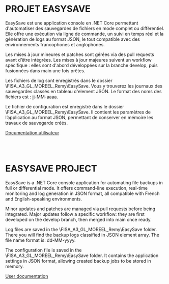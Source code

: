 # PROJET EASYSAVE

EasySave est une application console en .NET Core permettant d'automatiser des sauvegardes de fichiers en mode complet ou différentiel. Elle offre une exécution via ligne de commande, un suivi en temps réel et la génération de logs au format JSON, le tout compatible avec des environnements francophones et anglophones.

Les mises à jour mineures et patches sont gérées via des pull requests avant d’être intégrées. Les mises à jour majeures suivent un workflow spécifique : elles sont d'abord développées sur la branche develop, puis fusionnées dans main une fois prêtes.

Les fichiers de log sont enregistrés dans le dossier \FISA_A3_GL_MOREEL_Remy\EasySave. Vous y trouverez les journaux des sauvegardes classés en tableau d'element JSON. Le format des noms des fichiers est : jj-MM-aaaa.

Le fichier de configuration est enregistré dans le dossier \FISA_A3_GL_MOREEL_Remy\EasySave. Il contient les paramètres de l’application au format JSON, permettant de conserver en mémoire les travaux de sauvegarde créés.

[Documentation utilisateur](EasySave/UserDocumentation.md)

<br>
<br>

# EASYSAVE PROJECT

EasySave is a .NET Core console application for automating file backups in full or differential mode. It offers command-line execution, real-time monitoring and log generation in JSON format, all compatible with French and English-speaking environments.

Minor updates and patches are managed via pull requests before being integrated. Major updates follow a specific workflow: they are first developed on the develop branch, then merged into main once ready.


Log files are saved in the \FISA_A3_GL_MOREEL_Remy\EasySave folder. There you will find the backup logs classified in JSON element array. The file name format is: dd-MM-yyyy.

The configuration file is saved in the \FISA_A3_GL_MOREEL_Remy\EasySave folder. It contains the application settings in JSON format, allowing created backup jobs to be stored in memory.

[User documentation](EasySave/UserDocumentation.md)